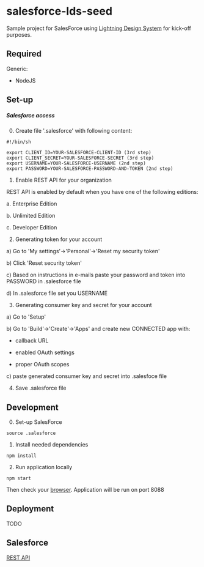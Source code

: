 # salesforce-lds-seed

Sample project for SalesForce using [Lightning Design System](https://www.lightningdesignsystem.com) for kick-off purposes.

## Required

Generic:

* NodeJS

## Set-up

##### Salesforce access

0) Create file '.salesforce' with following content:

```shell
#!/bin/sh

export CLIENT_ID=YOUR-SALESFORCE-CLIENT-ID (3rd step)
export CLIENT_SECRET=YOUR-SALESFORCE-SECRET (3rd step)
export USERNAME=YOUR-SALESFORCE-USERNAME (2nd step)
export PASSWORD=YOUR-SALESFORCE-PASSWORD-AND-TOKEN (2nd step)
```

1) Enable REST API for your organization

REST API is enabled by default when you have one of the following editions:

a. Enterprise Edition

b. Unlimited Edition

c. Developer Edition

2) Generating token for your account

a) Go to 'My settings'->'Personal'->'Reset my security token'

b) Click 'Reset security token'

c) Based on instructions in e-mails paste your password and token into PASSWORD in .salesforce file

d) In .salesforce file set you USERNAME

3) Generating consumer key and secret for your account

a) Go to 'Setup'

b) Go to 'Build'->'Create'->'Apps' and create new CONNECTED app with:

* callback URL

* enabled OAuth settings

* proper OAuth scopes

c) paste generated consumer key and secret into .salesfoce file

4) Save .salesforce file

## Development

0) Set-up SalesForce

```shell
source .salesforce

```

1) Install needed dependencies

```shell
npm install
```

2) Run application locally

```shell
npm start
```

Then check your [browser](http://localhost:8088). Application will be run on port 8088


## Deployment

TODO

## Salesforce

[REST API](http://www.salesforce.com/us/developer/docs/api_rest/api_rest.pdf)